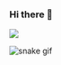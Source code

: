 ### Hi there 👋

<!--
**apoorwagupta/apoorwagupta** is a ✨ _special_ ✨ repository because its `README.md` (this file) appears on your GitHub profile.

Here are some ideas to get you started:

- 🔭 I’m currently working on ...
- 🌱 I’m currently learning ...
- 👯 I’m looking to collaborate on ...
- 🤔 I’m looking for help with ...
- 💬 Ask me about ...
- 📫 How to reach me: ...
- 😄 Pronouns: ...
- ⚡ Fun fact: ...

-->

<img align="center" src="https://media.giphy.com/media/aNqEFrYVnsS52giphy.gif">


![snake gif](https://github.com/apoorwagupta/apoorwagupta/blob/output/github-contribution-grid-snake.svg#gh-dark-mode-only)

